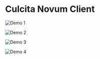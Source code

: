 # Culcita Novum Client

![Demo 1](https://res.cloudinary.com/dztzswpcp/image/upload/v1604741953/Screenshot_2020-11-07_at_10.37.32_malhom.png)

![Demo 2](https://res.cloudinary.com/dztzswpcp/image/upload/v1604677298/Screenshot_2020-11-06_at_16.37.19_vkujpb.png)

![Demo 3](https://res.cloudinary.com/dztzswpcp/image/upload/v1604741966/Screenshot_2020-11-07_at_10.38.41_fkdemf.png)

![Demo 4](https://res.cloudinary.com/dztzswpcp/image/upload/v1604677290/Screenshot_2020-11-06_at_16.37.45_oesv1v.png)
